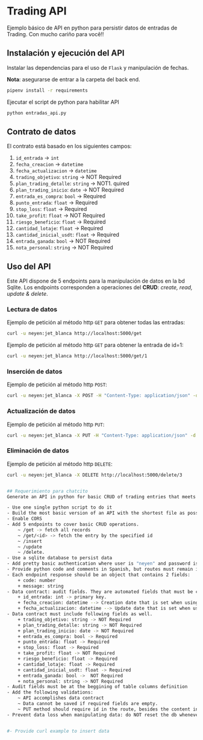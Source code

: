 # Trading API

Ejemplo básico de API en python para persistir datos de entradas de Trading.
Con mucho cariño para você!!


## Instalación y ejecución del API

Instalar las dependencias para el uso de `Flask` y manipulación de fechas.

**Nota**: asegurarse de entrar a la carpeta del back end.

```sh
pipenv install -r requirements
```

Ejecutar el script de python para habilitar API
```sh
python entradas_api.py 
```

## Contrato de datos
El contrato está basado en los siguientes campos:
1. `id_entrada` -> `int`
1. `fecha_creacion` -> `datetime`
1. `fecha_actualizacion` -> `datetime`
1. `trading_objetivo`: `string` -> NOT Required
1. `plan_trading_detalle`: `string` -> NOT1. quired
1. `plan_trading_inicio`: `date` -> NOT Required
1. `entrada_es_compra`: `bool` -> Required
1. `punto_entrada`: `float` -> Required
1. `stop_loss`: `float` -> Required
1. `take_profit`: `float` -> NOT Required
1. `riesgo_beneficio`: `float` -> Required
1. `cantidad_lotaje`: `float` -> Required
1. `cantidad_inicial_usdt`: `float` -> Required
1. `entrada_ganada`: `bool` ->  NOT Required
1. `nota_personal`: `string` -> NOT Required

## Uso del API
Este API dispone de 5 endpoints para la manipulación de datos en la bd Sqlite. Los endpoints corresponden a operaciones del **CRUD**: _create, read, update & delete_.

### Lectura de datos

Ejemplo de petición al método http `GET` para obtener todas las entradas:
```sh
curl -u neyen:jet_blanca http://localhost:5000/get
```

Ejemplo de petición al método http `GET` para obtener la entrada de id=1:
```sh
curl -u neyen:jet_blanca http://localhost:5000/get/1
```

### Inserción de datos

Ejemplo de petición al método http `POST`:
```sh
curl -u neyen:jet_blanca -X POST -H "Content-Type: application/json" -d "{ \"trading_objetivo\": \"Objetivo de trading\", \"plan_trading_detalle\": \"Detalle del plan de trading\", \"plan_trading_inicio\": \"2023-10-15\", \"entrada_es_compra\": true, \"punto_entrada\": 1.234, \"stop_loss\": 1.200, \"take_profit\": 1.300, \"riesgo_beneficio\": 2.0, \"cantidad_lotaje\": 0.1, \"cantidad_inicial_usdt\": 100.0, \"entrada_ganada\": true, \"nota_personal\": \"Nota personal para la entrada - Prueba\" }" http://localhost:5000/insert
```


### Actualización de datos

Ejemplo de petición al método http `PUT`:
```sh
curl -u neyen:jet_blanca -X PUT -H "Content-Type: application/json" -d "{ \"plan_trading_detalle\": \"Probando el método UPDATE\" }" http://localhost:5000/update/1
```


### Eliminación de datos

Ejemplo de petición al método http `DELETE`:
```sh
curl -u neyen:jet_blanca -X DELETE http://localhost:5000/delete/3


## Requerimiento para chatcito
Generate an API in python for basic CRUD of trading entries that meets the following indications

- Use one single python script to do it
- Build the most basic version of an API with the shortest file as possible
- Enable CORS
- Add 5 endpoints to cover basic CRUD operations.
	~ /get -> fetch all records
	~ /get/<id> -> fetch the entry by the specified id
	~ /insert
	~ /update
	~ /delete.
- Use a sqlite database to persist data
- Add pretty basic authentication where user is "neyen" and password is "jet_blanca"
- Provide python code and comments in Spanish, but routes must remain in English: get, insert, update, delete
- Each endpoint response should be an object that contains 2 fields: 
	+ code: number
	+ message: string
- Data contract: audit fields. They are automated fields that must be calculated by the API. User should not be in charge of dealing with it.
	+ id_entrada: int -> primary key.
	+ fecha_creacion: datetime --> Creation date that is set when using "/insert" endpoint
	+ fecha_actualizacion: datetime --> Update date that is set when using "/update" endpoint. By default is set to fecha_creacion when record is created.
- Data contract must include following fields as well. 
	+ trading_objetivo: string -> NOT Required
	+ plan_trading_detalle: string -> NOT Required
	+ plan_trading_inicio: date -> NOT Required
	+ entrada_es_compra: bool -> Required
	+ punto_entrada: float -> Required
	+ stop_loss: float -> Required
	+ take_profit: float -> NOT Required
	+ riesgo_beneficio: float -> Required
	+ cantidad_lotaje: float -> Required
	+ cantidad_inicial_usdt: float -> Required
	+ entrada_ganada: bool ->  NOT Required
	+ nota_personal: string -> NOT Required
- Audit fields must be at the beggining of table columns definition
- Add the following validations: 
	~ API accomplishes data contract
	~ Data cannot be saved if required fields are empty.
	~ PUT method should require id in the route, besides the content in the body
- Prevent data loss when manipulating data: do NOT reset the db whenever the FlaskAPI app is up or down.


#- Provide curl example to insert data
